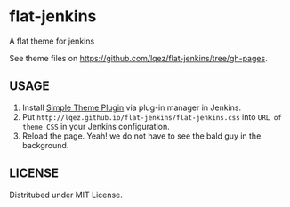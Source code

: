 flat-jenkins
============

A flat theme for jenkins

See theme files on <https://github.com/lqez/flat-jenkins/tree/gh-pages>.


USAGE
-----

 1. Install [Simple Theme Plugin](https://wiki.jenkins-ci.org/display/JENKINS/Simple+Theme+Plugin) via plug-in manager in Jenkins.
 2. Put `http://lqez.github.io/flat-jenkins/flat-jenkins.css` into `URL of theme CSS` in your Jenkins configuration.
 3. Reload the page. Yeah! we do not have to see the bald guy in the background.


LICENSE
-------

Distritubed under MIT License.
